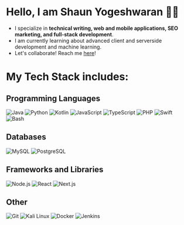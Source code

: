 # Hello, I am Shaun Yogeshwaran 👨‍💻 
- I specialize in **technical writing, web and mobile applications, SEO marketing, and full-stack development**.  
- I am currently learning about advanced client and serverside development and machine learning.
- Let's collaborate! Reach me [here](mailto:shaun.bahrain@gmail.com)!

# My Tech Stack includes: 

## Programming Languages
![Java](https://img.icons8.com/color/48/000000/java-coffee-cup-logo.png "Java")
![Python](https://img.icons8.com/color/48/000000/python.png "Python")
![Kotlin](https://img.icons8.com/?size=48&id=QF5zpaaq4QZf&format=png&color=000000)
![JavaScript](https://img.icons8.com/color/48/000000/javascript.png "JavaScript")
![TypeScript](https://img.icons8.com/color/48/000000/typescript.png "TypeScript")
![PHP](https://img.icons8.com/officel/48/000000/php-logo.png "PHP")
![Swift](https://img.icons8.com/color/48/000000/swift.png "Swift")
![Bash](https://img.icons8.com/?size=48&id=9MJf0ngDwS8z&format=png&color=000000 "Bash")


## Databases
![MySQL](https://img.icons8.com/color/48/000000/mysql-logo.png "MySQL")
![PostgreSQL](https://img.icons8.com/color/48/000000/postgreesql.png "PostgreSQL")

## Frameworks and Libraries
![Node.js](https://img.icons8.com/color/48/000000/nodejs.png "Node.js")
![React](https://img.icons8.com/officel/48/000000/react.png "React")
![Next.js](https://img.icons8.com/color/48/000000/nextjs.png "Next.js")

## Other
![Git](https://img.icons8.com/color/48/000000/git.png "Git")
![Kali Linux](https://img.icons8.com/?size=48&id=qBWtR72kluCU&format=png&color=000000 "Kali Linux")
![Docker](https://img.icons8.com/color/48/000000/docker.png "Docker")
![Jenkins](https://img.icons8.com/color/48/000000/jenkins.png "Jenkins")


